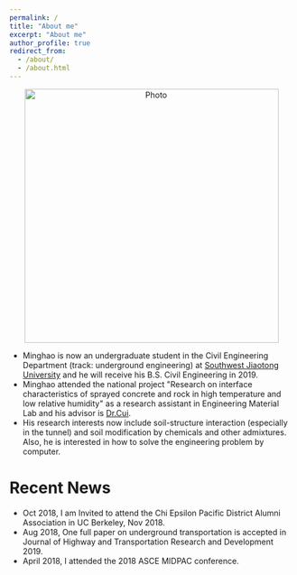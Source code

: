 ```yaml
---
permalink: /
title: "About me"
excerpt: "About me"
author_profile: true
redirect_from: 
  - /about/
  - /about.html
---
```


<p align="center">
  <img src="https://goatman1.github.io/files/minghaochen.png?raw=true" alt="Photo" style="width: 450px;"/> 
</p>

* Minghao is now an undergraduate student in the Civil Engineering Department (track: underground engineering) at [Southwest Jiaotong University](https://english.swjtu.edu.cn/) and he will receive his B.S. Civil Engineering in 2019.
* Minghao attended the national project "Research on interface characteristics of sprayed concrete and rock in high temperature and low relative humidity" as a research assistant in Engineering Material Lab and his advisor is [Dr.Cui](http://userweb.swjtu.edu.cn/Userweb/cuishengai/english.html).
* His research interests now include soil-structure interaction (especially in the tunnel) and soil modification by chemicals and other admixtures. Also, he is interested in how to solve the engineering problem by computer.

# Recent News

* Oct 2018, I am Invited to attend the Chi Epsilon Pacific District Alumni Association in UC Berkeley, Nov 2018. 
* Aug 2018, One full paper on underground transportation is accepted in Journal of Highway and Transportation Research and Development 2019.
* April 2018, I attended the 2018 ASCE MIDPAC conference.


